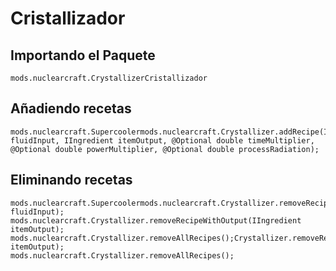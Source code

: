# Cristallizador

## Importando el Paquete
`mods.nuclearcraft.CrystallizerCristallizador`

## Añadiendo recetas
```zenscript
mods.nuclearcraft.Supercoolermods.nuclearcraft.Crystallizer.addRecipe(ILiquidStack fluidInput, IIngredient itemOutput, @Optional double timeMultiplier, @Optional double powerMultiplier, @Optional double processRadiation);
```

## Eliminando recetas
```zenscript
mods.nuclearcraft.Supercoolermods.nuclearcraft.Crystallizer.removeRecipeWithInput(ILiquidStack fluidInput);
mods.nuclearcraft.Crystallizer.removeRecipeWithOutput(IIngredient itemOutput);
mods.nuclearcraft.Crystallizer.removeAllRecipes();Crystallizer.removeRecipeWithOutput(IIngredient itemOutput);
mods.nuclearcraft.Crystallizer.removeAllRecipes();
```